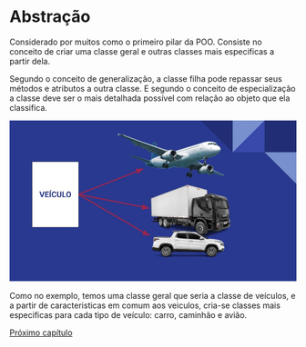 # Abstração

Considerado por muitos como o primeiro pilar da POO. Consiste no conceito de criar uma classe geral e outras classes mais especificas a partir dela.

Segundo o conceito de generalização, a classe filha pode repassar seus métodos e atributos a outra classe. E segundo o conceito de especialização a classe deve ser o mais detalhada possível com relação ao objeto que ela classifica. 

![abstracao](img/abstracao.jpg)

Como no exemplo, temos uma classe geral que seria a classe de veículos, e a partir de caracteristicas em comum aos veiculos, cria-se classes mais especificas para cada tipo de veículo: carro, caminhão e avião.


[Próximo capítulo](encapsulamento.md)